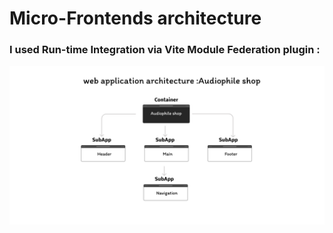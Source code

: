 # Micro-Frontends architecture
### I used Run-time Integration via Vite Module Federation plugin :

![](/web-application-architecture-Audiophile-shop.png)
